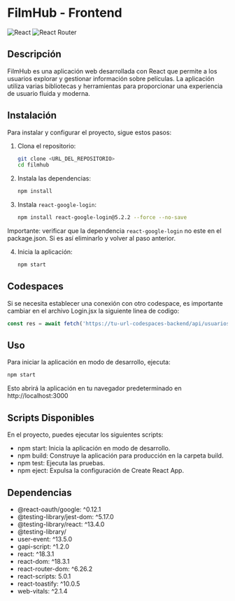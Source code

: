 # FilmHub - Frontend

![React](https://img.shields.io/badge/React-18.3.1-blue)
![React Router](https://img.shields.io/badge/React%20Router-6.26.2-blue)


## Descripción

FilmHub es una aplicación web desarrollada con React que permite a los usuarios explorar y gestionar información sobre películas. La aplicación utiliza varias bibliotecas y herramientas para proporcionar una experiencia de usuario fluida y moderna.

## Instalación

Para instalar y configurar el proyecto, sigue estos pasos:

1. Clona el repositorio:
    ```sh
    git clone <URL_DEL_REPOSITORIO>
    cd filmhub
    ```

2. Instala las dependencias:
    ```sh
    npm install
    ```

3. Instala `react-google-login`:
    ```sh
    npm install react-google-login@5.2.2 --force --no-save
    ```
Importante: verificar que la dependencia `react-google-login` no este en el package.json. Si es así eliminarlo y volver al paso anterior.

4. Inicia la aplicación:
    ```sh
    npm start
    ```
## Codespaces

Si se necesita establecer una conexión con otro codespace, es importante cambiar en el archivo Login.jsx la siguiente linea de codigo:
```javascript 
const res = await fetch('https://tu-url-codespaces-backend/api/usuarios'
```
## Uso

Para iniciar la aplicación en modo de desarrollo, ejecuta:
```sh
npm start
```

Esto abrirá la aplicación en tu navegador predeterminado en http://localhost:3000

## Scripts Disponibles
En el proyecto, puedes ejecutar los siguientes scripts:

* npm start: Inicia la aplicación en modo de desarrollo.
* npm build: Construye la aplicación para producción en la carpeta build.
* npm test: Ejecuta las pruebas.
* npm eject: Expulsa la configuración de Create React App.


## Dependencias
* @react-oauth/google: ^0.12.1
* @testing-library/jest-dom: ^5.17.0
* @testing-library/react: ^13.4.0
* @testing-library/
* user-event: ^13.5.0
* gapi-script: ^1.2.0
* react: ^18.3.1
* react-dom: ^18.3.1
* react-router-dom: ^6.26.2
* react-scripts: 5.0.1
* react-toastify: ^10.0.5
* web-vitals: ^2.1.4